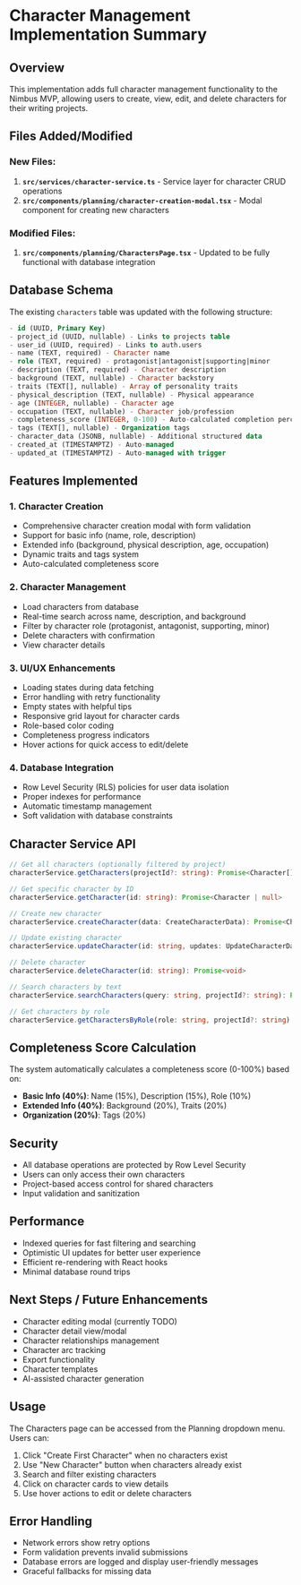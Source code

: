 # Character Management Implementation Summary

## Overview
This implementation adds full character management functionality to the Nimbus MVP, allowing users to create, view, edit, and delete characters for their writing projects.

## Files Added/Modified

### New Files:
1. **`src/services/character-service.ts`** - Service layer for character CRUD operations
2. **`src/components/planning/character-creation-modal.tsx`** - Modal component for creating new characters

### Modified Files:
1. **`src/components/planning/CharactersPage.tsx`** - Updated to be fully functional with database integration

## Database Schema
The existing `characters` table was updated with the following structure:

```sql
- id (UUID, Primary Key)
- project_id (UUID, nullable) - Links to projects table
- user_id (UUID, required) - Links to auth.users
- name (TEXT, required) - Character name
- role (TEXT, required) - protagonist|antagonist|supporting|minor
- description (TEXT, required) - Character description
- background (TEXT, nullable) - Character backstory
- traits (TEXT[], nullable) - Array of personality traits
- physical_description (TEXT, nullable) - Physical appearance
- age (INTEGER, nullable) - Character age
- occupation (TEXT, nullable) - Character job/profession
- completeness_score (INTEGER, 0-100) - Auto-calculated completion percentage
- tags (TEXT[], nullable) - Organization tags
- character_data (JSONB, nullable) - Additional structured data
- created_at (TIMESTAMPTZ) - Auto-managed
- updated_at (TIMESTAMPTZ) - Auto-managed with trigger
```

## Features Implemented

### 1. Character Creation
- Comprehensive character creation modal with form validation
- Support for basic info (name, role, description)
- Extended info (background, physical description, age, occupation)
- Dynamic traits and tags system
- Auto-calculated completeness score

### 2. Character Management
- Load characters from database
- Real-time search across name, description, and background
- Filter by character role (protagonist, antagonist, supporting, minor)
- Delete characters with confirmation
- View character details

### 3. UI/UX Enhancements
- Loading states during data fetching
- Error handling with retry functionality
- Empty states with helpful tips
- Responsive grid layout for character cards
- Role-based color coding
- Completeness progress indicators
- Hover actions for quick access to edit/delete

### 4. Database Integration
- Row Level Security (RLS) policies for user data isolation
- Proper indexes for performance
- Automatic timestamp management
- Soft validation with database constraints

## Character Service API

```typescript
// Get all characters (optionally filtered by project)
characterService.getCharacters(projectId?: string): Promise<Character[]>

// Get specific character by ID
characterService.getCharacter(id: string): Promise<Character | null>

// Create new character
characterService.createCharacter(data: CreateCharacterData): Promise<Character>

// Update existing character
characterService.updateCharacter(id: string, updates: UpdateCharacterData): Promise<Character>

// Delete character
characterService.deleteCharacter(id: string): Promise<void>

// Search characters by text
characterService.searchCharacters(query: string, projectId?: string): Promise<Character[]>

// Get characters by role
characterService.getCharactersByRole(role: string, projectId?: string): Promise<Character[]>
```

## Completeness Score Calculation
The system automatically calculates a completeness score (0-100%) based on:
- **Basic Info (40%)**: Name (15%), Description (15%), Role (10%)
- **Extended Info (40%)**: Background (20%), Traits (20%)
- **Organization (20%)**: Tags (20%)

## Security
- All database operations are protected by Row Level Security
- Users can only access their own characters
- Project-based access control for shared characters
- Input validation and sanitization

## Performance
- Indexed queries for fast filtering and searching
- Optimistic UI updates for better user experience
- Efficient re-rendering with React hooks
- Minimal database round trips

## Next Steps / Future Enhancements
- Character editing modal (currently TODO)
- Character detail view/modal
- Character relationships management
- Character arc tracking
- Export functionality
- Character templates
- AI-assisted character generation

## Usage
The Characters page can be accessed from the Planning dropdown menu. Users can:
1. Click "Create First Character" when no characters exist
2. Use "New Character" button when characters already exist
3. Search and filter existing characters
4. Click on character cards to view details
5. Use hover actions to edit or delete characters

## Error Handling
- Network errors show retry options
- Form validation prevents invalid submissions
- Database errors are logged and display user-friendly messages
- Graceful fallbacks for missing data